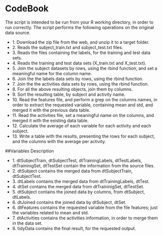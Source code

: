 # CodeBook
The script is intended to  be run from your R working directory, in order to run correctly.
The script performs the following operations on the original data source.

<ul>
<li>1. Download the zip file from the web, and unzip it to a target folder.</li>
<li>2. Reads the subject_train.txt and subject_test.txt files.</li>
<li>3. Reads the files containing the labels, for the training and test data sets.</li>
<li>4. Reads the training and test data sets (X_train.txt and X_test.txt).</li>
<li>5. Join the subject datasets by rows, using the rbind function, and set a meaningful name for the column name.</li>
<li>6. Join the the labels data sets by rows, using the rbind function.</li>
<li>7. Join the the activities data sets by rows, using the rbind function.</li>
<li>8. For all the above resulting objects, join them by columns.</li>
<li>9. Sort the resulting table, by subject and activity name.</li>
<li>10. Read the features file, and perform a grep on the columns names, in order to extract the requested variable, containing mean and std, and merged it with 
the previous data table.</li>
<li>11. Read the activities file, set a meaningful name on the columns, and merged it with the existing data table.</li>
<li>12. Calculate the average of each variable for each activity and each subject.</li>
<li>13. Write a table with the results, presenting the rows for each subject, and the columns with the average per activity.</li>
</ul>



##Variables Description
<ul>
<li>1. dtSubjectTrain, dtSubjectTest, dtTrainingLabels, dtTestLabels, dtTraininigSet, dtTestSet contain the information from the source files.</li>
<li>2. dtSubject contains the merged data from dtSubjectTrain, dtSubjectTest.</li>
<li>3. dtLabels contains the merged data from dtTrainingLabels, dtTest.</li>
<li>4. dtSet contains the merged data from dtTraininigSet, dtTestSet.</li>
<li>5. dtSubject contains the joined data by columns, from dtSubject, dtLabels.</li>
<li>6. dtJoined contains the joined data by dtSubject, dtSet.</li>
<li>6. dtFeatures contains the requested variable from the file features; just the variables related to mean and std.</li>
<li>7. dtActivities contains the activities information, in order to merge them in the data set.</li>
<li>8. tidyData contains the final result, for the requested output.</li>
</ul>

